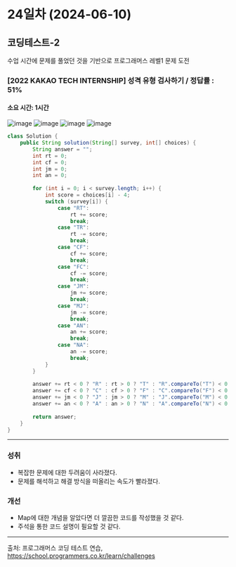 # 24일차 (2024-06-10)

## 코딩테스트-2
수업 시간에 문제를 풀었던 것을 기반으로 프로그래머스 레벨1 문제 도전

### [2022 KAKAO TECH INTERNSHIP] 성격 유형 검사하기 / 정답률 : 51%

#### 소요 시간: 1시간
![image](https://github.com/terranking1/java-coding-test-study/assets/92567159/d4fbbd25-a1d4-415b-9097-43fcd7436d7b)
![image](https://github.com/terranking1/java-coding-test-study/assets/92567159/b69f7ec3-56f4-43e6-b088-0dd544d14573)
![image](https://github.com/terranking1/java-coding-test-study/assets/92567159/7d742b84-849b-463c-b5cf-927a400e9b53)
![image](https://github.com/terranking1/java-coding-test-study/assets/92567159/d80000a4-0346-4279-be61-6cd90fcd1f0f)

```java
class Solution {
    public String solution(String[] survey, int[] choices) {
        String answer = "";
        int rt = 0;
        int cf = 0;
        int jm = 0;
        int an = 0;
        
        for (int i = 0; i < survey.length; i++) {
            int score = choices[i] - 4;
            switch (survey[i]) {
                case "RT":
                    rt += score;
                    break;
                case "TR":
                    rt -= score;
                    break;
                case "CF":
                    cf += score;
                    break;
                case "FC":
                    cf -= score;
                    break;
                case "JM":
                    jm += score;
                    break;
                case "MJ":
                    jm -= score;
                    break;
                case "AN":
                    an += score;
                    break;
                case "NA":
                    an -= score;
                    break;
            }
        }
        
        answer += rt < 0 ? "R" : rt > 0 ? "T" : "R".compareTo("T") < 0 ? "R" : "T";
        answer += cf < 0 ? "C" : cf > 0 ? "F" : "C".compareTo("F") < 0 ? "C" : "F";
        answer += jm < 0 ? "J" : jm > 0 ? "M" : "J".compareTo("M") < 0 ? "J" : "M";
        answer += an < 0 ? "A" : an > 0 ? "N" : "A".compareTo("N") < 0 ? "A" : "N";
        
        return answer;
    }
}
```

---

### 성취
- 복잡한 문제에 대한 두려움이 사라졌다.
- 문제를 해석하고 해결 방식을 떠올리는 속도가 빨라졌다.
### 개선
- Map에 대한 개념을 알았다면 더 깔끔한 코드를 작성했을 것 같다.
- 주석을 통한 코드 설명이 필요할 것 같다.

---
출처: 프로그래머스 코딩 테스트 연습, <br>
https://school.programmers.co.kr/learn/challenges
